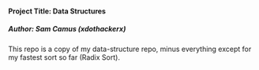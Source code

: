 <h4>Project Title: Data Structures</h4>
<h5>Author: Sam Camus (xdothackerx) </h5>

This repo is a copy of my data-structure repo, minus everything except for my fastest sort so far (Radix Sort).
